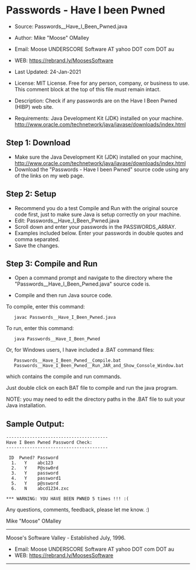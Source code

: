 # Passwords - Have I been Pwned

* Source:  Passwords__Have_I_Been_Pwned.java
* Author:  Mike "Moose" OMalley
* Email:   Moose UNDERSCORE Software AT yahoo DOT com DOT au
* WEB:     https://rebrand.ly/MoosesSoftware
* Last Updated:    24-Jan-2021
* License: MIT License.
           Free for any person, company, or business to use.
           This comment block at the top of this file *must* remain intact.

* Description:  Check if any passwords are on the Have I Been Pwned (HIBP) web site.
* Requirements: Java Development Kit (JDK) installed on your machine.
                http://www.oracle.com/technetwork/java/javase/downloads/index.html


## Step 1: Download
* Make sure the Java Development Kit (JDK) installed on your machine, http://www.oracle.com/technetwork/java/javase/downloads/index.html
* Download the "Passwords - Have I been Pwned" source code using any of the links on my web page.


## Step 2: Setup
* Recommend you do a test Compile and Run with the original source code first,
just to make sure Java is setup correctly on your machine.
* Edit: Passwords__Have_I_Been_Pwned.java
* Scroll down and enter your passwords in the PASSWORDS_ARRAY.
* Examples included below.  Enter your passwords in double quotes and comma separated.
* Save the changes.


## Step 3: Compile and Run

* Open a command prompt and navigate to the directory where the "Passwords__Have_I_Been_Pwned.java"
source code is.

* Compile and then run Java source code.

To compile, enter this command:
```
   javac Passwords__Have_I_Been_Pwned.java
```

To run, enter this command:
```
   java Passwords__Have_I_Been_Pwned
```

Or, for Windows users, I have included a .BAT command files:
```
   Passwords__Have_I_Been_Pwned__Compile.bat
   Passwords__Have_I_Been_Pwned__Run_JAR_and_Show_Console_Window.bat
```
which contains the compile and run commands.

Just double click on each BAT file to compile and run the java program.

NOTE: you may need to edit the directory paths in the .BAT file
to suit your Java installation.


## Sample Output:

```
---------------------------------------
Have I Been Pwned Password Check:
---------------------------------------

 ID  Pwned? Password
  1.   Y    abc123
  2.   Y    P@ssw0rd
  3.   Y    password
  4.   Y    password1
  5.   Y    p@ssword
  6.   N    abcd1234.zxc

*** WARNING: YOU HAVE BEEN PWNED 5 times !!! :(
```

Any questions, comments, feedback, please let me know.  :)

 Mike "Moose" OMalley
____________________________________________________
Moose's Software Valley - Established July, 1996.
* Email:  Moose UNDERSCORE Software AT yahoo DOT com DOT au
* WEB: https://rebrand.ly/MoosesSoftware
____________________________________________________

